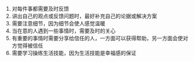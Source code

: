 1. 对每件事都需要及时反馈
2. 讲出自己的观点或反馈问题时，最好补充自己的论据或解决方案
3. 需要注意细节，因为细节会使人感觉温暖
4. 当在意的人遇到一些事情时，需要及时的关心
5. 有重要的事情时需要分享给信任的人，一方面可以获得帮助，另一方面会使对方觉得被信任
6. 需要学习操练生活技能，因为生活技能是幸福感的保证